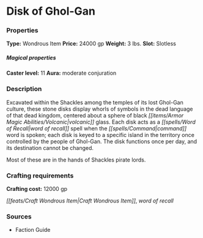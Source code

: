 ﻿---
Title: "Disk of Ghol-Gan"
Type: "Wondrous Item"
Price: "24000 gp"
Weight: "3 lbs."
Slot: "Slotless"
Caster level: "11"
Aura: "moderate conjuration"
Description: |
  "Excavated within the Shackles among the temples of its lost Ghol-Gan culture, these stone disks display whorls of symbols in the dead language of that dead kingdom, centered about a sphere of black volcanic glass. Each disk acts as a _word of recall_ spell when the command word is spoken; each disk is keyed to a specific island in the territory once controlled by the people of Ghol-Gan. The disk functions once per day, and its destination cannot be changed.
  Most of these are in the hands of Shackles pirate lords."
Crafting cost: "12000 gp"
Sources: "['Faction Guide']"
---

# Disk of Ghol-Gan

### Properties

**Type:** Wondrous Item **Price:** 24000 gp **Weight:** 3 lbs. **Slot:** Slotless

##### Magical properties

**Caster level:** 11 **Aura:** moderate conjuration

### Description

Excavated within the Shackles among the temples of its lost Ghol-Gan culture, these stone disks display whorls of symbols in the dead language of that dead kingdom, centered about a sphere of black _[[items/Armor Magic Abilities/Volcanic|volcanic]]_ glass. Each disk acts as a _[[spells/Word of Recall|word of recall]]_ spell when the _[[spells/Command|command]]_ word is spoken; each disk is keyed to a specific island in the territory once controlled by the people of Ghol-Gan. The disk functions once per day, and its destination cannot be changed.

Most of these are in the hands of Shackles pirate lords.

### Crafting requirements

**Crafting cost:** 12000 gp

_[[feats/Craft Wondrous Item|Craft Wondrous Item]]_, _word of recall_

### Sources

* Faction Guide